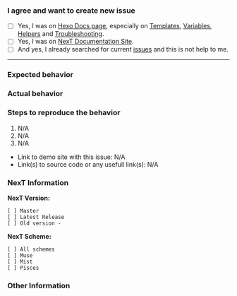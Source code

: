 <!-- ATTENTION!
IF YOU DON'T FILL OUT THE FOLLOWING INFORMATION WE MIGHT CLOSE YOUR ISSUE WITHOUT INVESTIGATING.
如果你不填充下面的内容，我们可能会直接关闭你的 issue。

If you want to fast resolve your issue, WRITE IT IN ENGLISH, please. Not all contributors/collaborators know Chinese language and Google translate can't always give true translates on issues. Thanks!
You may delete this recomendations and use template which is placed below. 
-->

### I agree and want to create new issue <!-- (我确认我已经查看了) -->

<!-- Check all with "x" (使用 "x" 选择) -->
- [ ] Yes, I was on [Hexo Docs page](https://hexo.io/docs/), especially on [Templates](https://hexo.io/docs/templates.html), [Variables](https://hexo.io/docs/variables.html), [Helpers](https://hexo.io/docs/helpers.html) and [Troubleshooting](https://hexo.io/docs/troubleshooting.html).
- [ ] Yes, I was on [NexT Documentation Site](http://theme-next.iissnan.com/).
- [ ] And yes, I already searched for current [issues](https://github.com/iissnan/hexo-theme-next/issues?utf8=%E2%9C%93&q=is%3Aissue) and this is not help to me.

***

### Expected behavior <!-- (预期行为) -->


### Actual behavior <!-- (实际行为) -->


### Steps to reproduce the behavior <!-- (重现步骤) -->
1. N/A
2. N/A
3. N/A

* Link to demo site with this issue: N/A
* Link(s) to source code or any usefull link(s): N/A

### NexT Information

**NexT Version:**
<!-- Check one with "x" (使用 "x" 选择) -->
```
[ ] Master
[ ] Latest Release
[ ] Old version - 
```

**NexT Scheme:**
<!-- Check one with "x" (使用 "x" 选择) -->
```
[ ] All schemes
[ ] Muse
[ ] Mist
[ ] Pisces
```

### Other Information <!-- (Like Browser, System, Screenshots) -->
